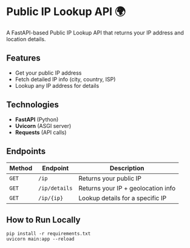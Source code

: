 # Public IP Lookup API 🌍

A FastAPI-based Public IP Lookup API that returns your IP address and location details.

## Features
- Get your public IP address
- Fetch detailed IP info (city, country, ISP)
- Lookup any IP address for details

## Technologies
- **FastAPI** (Python)
- **Uvicorn** (ASGI server)
- **Requests** (API calls)

## Endpoints
| Method | Endpoint | Description |
|--------|----------|-------------|
| `GET` | `/ip` | Returns your public IP |
| `GET` | `/ip/details` | Returns your IP + geolocation info |
| `GET` | `/ip/{ip}` | Lookup details for a specific IP |

## How to Run Locally
```
pip install -r requirements.txt
uvicorn main:app --reload
```
